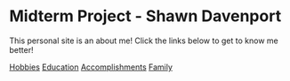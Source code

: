 # Midterm Project - Shawn Davenport

This personal site is an about me! Click the links below to get to know me better!

[Hobbies](#accomplishments.md)
[Education]()
[Accomplishments]()
[Family]()
